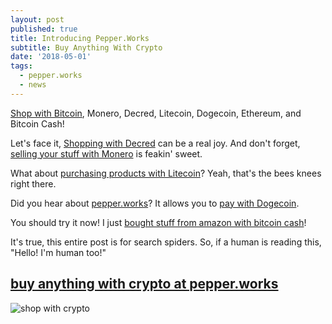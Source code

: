 ```yaml
---
layout: post
published: true
title: Introducing Pepper.Works
subtitle: Buy Anything With Crypto
date: '2018-05-01'
tags:
  - pepper.works
  - news
---
```

[Shop with Bitcoin](https://pepper.works), Monero, Decred, Litecoin, Dogecoin, Ethereum, and Bitcoin Cash!

Let's face it, [Shopping with Decred](https://pepper.works) can be a real joy. And don't forget, [selling your stuff with Monero](https://pepper.works) is feakin' sweet.

What about [purchasing products with Litecoin](https://pepper.works)? Yeah, that's the bees knees right there.

Did you hear about [pepper.works](https://pepper.works)? It allows you to [pay with Dogecoin](https://pepper.works).

You should try it now! I just [bought stuff from amazon with bitcoin cash](https://pepper.works)!

It's true, this entire post is for search spiders.  So, if a human is reading this, "Hello! I'm human too!"

## [buy anything with crypto at pepper.works](https://pepper.works)

![shop with crypto]({{site.baseurl}}/img/pepper-works-square.png)

